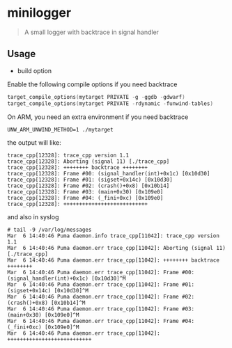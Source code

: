 # minilogger

> A small logger with backtrace in signal handler

## Usage

* build option

Enable the following compile options if you need backtrace

```c
target_compile_options(mytarget PRIVATE -g -ggdb -gdwarf)
target_compile_options(mytarget PRIVATE -rdynamic -funwind-tables)
```

On ARM, you need an extra environment if you need backtrace

```console
UNW_ARM_UNWIND_METHOD=1 ./mytarget
```

the output will like:

```console
trace_cpp[12328]: trace_cpp version 1.1
trace_cpp[12328]: Aborting (signal 11) [./trace_cpp]
trace_cpp[12328]: ++++++++ backtrace ++++++++
trace_cpp[12328]: Frame #00: (signal_handler(int)+0x1c) [0x10d30]
trace_cpp[12328]: Frame #01: (sigset+0x14c) [0x10d30]
trace_cpp[12328]: Frame #02: (crash()+0x8) [0x10b14]
trace_cpp[12328]: Frame #03: (main+0x30) [0x109e0]
trace_cpp[12328]: Frame #04: (_fini+0xc) [0x109e0]
trace_cpp[12328]: +++++++++++++++++++++++++++
```

and also in syslog

```console
# tail -9 /var/log/messages
Mar  6 14:40:46 Puma daemon.info trace_cpp[11042]: trace_cpp version 1.1
Mar  6 14:40:46 Puma daemon.err trace_cpp[11042]: Aborting (signal 11) [./trace_cpp]
Mar  6 14:40:46 Puma daemon.err trace_cpp[11042]: ++++++++ backtrace ++++++++
Mar  6 14:40:46 Puma daemon.err trace_cpp[11042]: Frame #00: (signal_handler(int)+0x1c) [0x10d30]^M
Mar  6 14:40:46 Puma daemon.err trace_cpp[11042]: Frame #01: (sigset+0x14c) [0x10d30]^M
Mar  6 14:40:46 Puma daemon.err trace_cpp[11042]: Frame #02: (crash()+0x8) [0x10b14]^M
Mar  6 14:40:46 Puma daemon.err trace_cpp[11042]: Frame #03: (main+0x30) [0x109e0]^M
Mar  6 14:40:46 Puma daemon.err trace_cpp[11042]: Frame #04: (_fini+0xc) [0x109e0]^M
Mar  6 14:40:46 Puma daemon.err trace_cpp[11042]: +++++++++++++++++++++++++++
```
